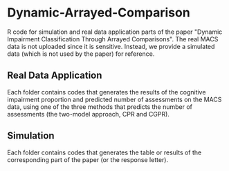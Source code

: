# Dynamic-Arrayed-Comparison
R code for simulation and real data application parts of the paper "Dynamic Impairment Classification Through Arrayed Comparisons". The real MACS data is not uploaded since it is sensitive. Instead, we provide a simulated data (which is not used by the paper) for reference.

## Real Data Application
Each folder contains codes that generates the results of the cognitive impairment proportion and predicted number of assessments on the MACS data, using one of the three methods that predicts the number of assessments (the two-model approach, CPR and CGPR).

## Simulation
Each folder contains codes that generates the table or results of the corresponding part of the paper (or the response letter).
